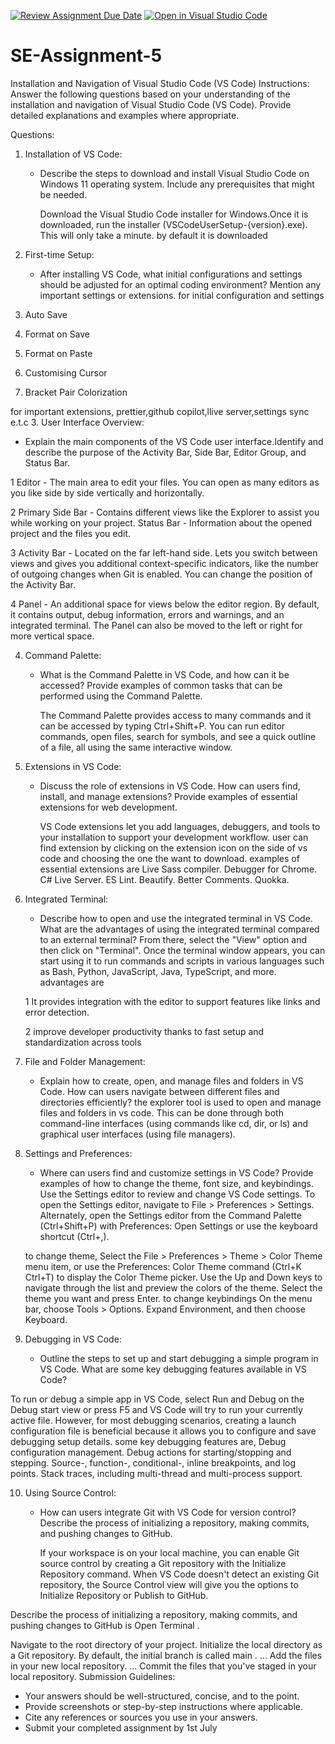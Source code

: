 [![Review Assignment Due Date](https://classroom.github.com/assets/deadline-readme-button-24ddc0f5d75046c5622901739e7c5dd533143b0c8e959d652212380cedb1ea36.svg)](https://classroom.github.com/a/XoLGRbHq)
[![Open in Visual Studio Code](https://classroom.github.com/assets/open-in-vscode-718a45dd9cf7e7f842a935f5ebbe5719a5e09af4491e668f4dbf3b35d5cca122.svg)](https://classroom.github.com/online_ide?assignment_repo_id=15250208&assignment_repo_type=AssignmentRepo)

# SE-Assignment-5

Installation and Navigation of Visual Studio Code (VS Code)
Instructions:
Answer the following questions based on your understanding of the installation and navigation of Visual Studio Code (VS Code). Provide detailed explanations and examples where appropriate.

Questions:

1. Installation of VS Code:

   - Describe the steps to download and install Visual Studio Code on Windows 11 operating system. Include any prerequisites that might be needed.

     Download the Visual Studio Code installer for Windows.Once it is downloaded, run the installer (VSCodeUserSetup-{version}.exe). This will only take a minute. by default it is downloaded

2. First-time Setup:

   - After installing VS Code, what initial configurations and settings should be adjusted for an optimal coding environment? Mention any important settings or extensions.
     for initial configuration and settings

3. Auto Save

4. Format on Save

5. Format on Paste

6. Customising Cursor

7. Bracket Pair Colorization

for important extensions, prettier,github copilot,llive server,settings sync e.t.c 3. User Interface Overview:

- Explain the main components of the VS Code user interface.Identify and describe the purpose of the Activity Bar, Side Bar, Editor Group, and Status Bar.

1 Editor - The main area to edit your files. You can open as many editors as you like side by side vertically and horizontally.

2 Primary Side Bar - Contains different views like the Explorer to assist you while working on your project.
Status Bar - Information about the opened project and the files you edit.

3 Activity Bar - Located on the far left-hand side. Lets you switch between views and gives you additional context-specific indicators, like the number of outgoing changes when Git is enabled. You can change the position of the Activity Bar.

4 Panel - An additional space for views below the editor region. By default, it contains output, debug information, errors and warnings, and an integrated terminal. The Panel can also be moved to the left or right for more vertical space.

4. Command Palette:

   - What is the Command Palette in VS Code, and how can it be accessed? Provide examples of common tasks that can be performed using the Command Palette.

     The Command Palette provides access to many commands and it can be accessed by typing Ctrl+Shift+P.
     You can run editor commands, open files, search for symbols, and see a quick outline of a file, all using the same interactive window.

5. Extensions in VS Code:

   - Discuss the role of extensions in VS Code. How can users find, install, and manage extensions? Provide examples of essential extensions for web development.

     VS Code extensions let you add languages, debuggers, and tools to your installation to support your development workflow.
     user can find extension by clicking on the extension icon on the side of vs code and choosing the one the want to download.
     examples of essential extensions are
     Live Sass compiler.
     Debugger for Chrome.
     C#
     Live Server.
     ES Lint.
     Beautify.
     Better Comments.
     Quokka.

6. Integrated Terminal:

   - Describe how to open and use the integrated terminal in VS Code. What are the advantages of using the integrated terminal compared to an external terminal?
     From there, select the "View" option and then click on "Terminal". Once the terminal window appears, you can start using it to run commands and scripts in various languages such as Bash, Python, JavaScript, Java, TypeScript, and more.
     advantages are

   1 It provides integration with the editor to support features like links and error detection.

   2 improve developer productivity thanks to fast setup and standardization across tools

7. File and Folder Management:

   - Explain how to create, open, and manage files and folders in VS Code. How can users navigate between different files and directories efficiently?
     the explorer tool is used to open and manage files and folders in vs code.
     This can be done through both command-line interfaces (using commands like cd, dir, or ls) and graphical user interfaces (using file managers).

8. Settings and Preferences:

   - Where can users find and customize settings in VS Code? Provide examples of how to change the theme, font size, and keybindings.
     Use the Settings editor to review and change VS Code settings. To open the Settings editor, navigate to File > Preferences > Settings. Alternately, open the Settings editor from the Command Palette (Ctrl+Shift+P) with Preferences: Open Settings or use the keyboard shortcut (Ctrl+,).

   to change theme, Select the File > Preferences > Theme > Color Theme menu item, or use the Preferences: Color Theme command (Ctrl+K Ctrl+T) to display the Color Theme picker. Use the Up and Down keys to navigate through the list and preview the colors of the theme. Select the theme you want and press Enter.
   to change keybindings On the menu bar, choose Tools > Options. Expand Environment, and then choose Keyboard.

9. Debugging in VS Code:

   - Outline the steps to set up and start debugging a simple program in VS Code. What are some key debugging features available in VS Code?

To run or debug a simple app in VS Code, select Run and Debug on the Debug start view or press F5 and VS Code will try to run your currently active file. However, for most debugging scenarios, creating a launch configuration file is beneficial because it allows you to configure and save debugging setup details.
some key debugging features are,
Debug configuration management.
Debug actions for starting/stopping and stepping.
Source-, function-, conditional-, inline breakpoints, and log points.
Stack traces, including multi-thread and multi-process support.

10. Using Source Control:

    - How can users integrate Git with VS Code for version control? Describe the process of initializing a repository, making commits, and pushing changes to GitHub.

      If your workspace is on your local machine, you can enable Git source control by creating a Git repository with the Initialize Repository command. When VS Code doesn't detect an existing Git repository, the Source Control view will give you the options to Initialize Repository or Publish to GitHub.

Describe the process of initializing a repository, making commits, and pushing changes to GitHub is
Open Terminal .

Navigate to the root directory of your project.
Initialize the local directory as a Git repository. By default, the initial branch is called main . ...
Add the files in your new local repository. ...
Commit the files that you've staged in your local repository.
Submission Guidelines:

- Your answers should be well-structured, concise, and to the point.
- Provide screenshots or step-by-step instructions where applicable.
- Cite any references or sources you use in your answers.
- Submit your completed assignment by 1st July
